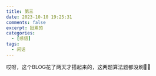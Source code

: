 ```yaml
---
title: 第三
date: 2023-10-10 19:25:31
comments: false
excerpt: 挺累的
categories:
  - [感悟]
tags:
  - 闲话
---
```

哎呀，这个BLOG花了两天才搭起来的，这两题算法题都没刷🤤🤣